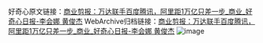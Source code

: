 好奇心原文链接：[商业剪报：万达联手百度腾讯，阿里距1万亿只差一步_商业_好奇心日报-李会娜 黄俊杰](https://www.qdaily.com/articles/2056.html)
WebArchive归档链接：[商业剪报：万达联手百度腾讯，阿里距1万亿只差一步_商业_好奇心日报-李会娜 黄俊杰](http://web.archive.org/web/20190623150804/https://www.qdaily.com/articles/2056.html)
![image](http://ww3.sinaimg.cn/large/007d5XDpgy1g3vbtr81i1j30u04cxkjl)